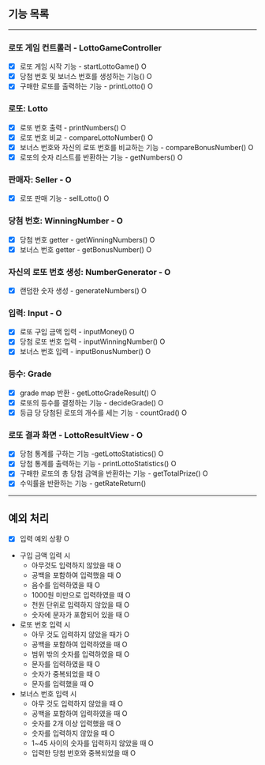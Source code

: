 기능 목록
---
---
### 로또 게임 컨트롤러 - LottoGameController
- [x] 로또 게임 시작 기능 - startLottoGame() O
- [x] 당첨 번호 및 보너스 번호를 생성하는 기능() O
- [x] 구매한 로또를 출력하는 기능 - printLotto() O

### 로또: Lotto
- [x] 로또 번호 출력 - printNumbers() O
- [x] 로또 번호 비교 - compareLottoNumber() O
- [x] 보너스 번호와 자신의 로또 번호를 비교하는 기능 - compareBonusNumber() O
- [x] 로또의 숫자 리스트를 반환하는 기능 - getNumbers() O

### 판매자: Seller - O
- [x] 로또 판매 기능 - sellLotto() O

### 당첨 번호: WinningNumber - O
- [x] 당첨 번호 getter - getWinningNumbers() O
- [x] 보너스 번호 getter - getBonusNumber() O

### 자신의 로또 번호 생성: NumberGenerator - O
- [x] 랜덤한 숫자 생성 - generateNumbers() O

### 입력: Input - O
- [x] 로또 구입 금액 입력 - inputMoney() O
- [x] 당첨 로또 번호 입력 - inputWinningNumber() O
- [x] 보너스 번호 입력 - inputBonusNumber() O

### 등수: Grade
- [x] grade map 반환 - getLottoGradeResult() O
- [x] 로또의 등수를 결정하는 기능 - decideGrade() O
- [x] 등급 당 당첨된 로또의 개수를 세는 기능 - countGrad() O

### 로또 결과 화면 - LottoResultView - O
- [x] 당첨 통계를 구하는 기능 -getLottoStatistics() O
- [x] 당첨 통계를 출력하는 기능 - printLottoStatistics() O
- [x] 구매한 로또의 총 당첨 금액을 반환하는 기능 - getTotalPrize() O
- [x] 수익률을 반환하는 기능 - getRateReturn()
---
## 예외 처리
- [x] 입력 예외 상황 O
- 구입 금액 입력 시 
  - 아무것도 입력하지 않았을 때 O
  - 공백을 포함하여 입력했을 때 O
  - 음수를 입력하였을 때 O
  - 1000원 미만으로 입력하였을 때 O
  - 천원 단위로 입력하지 않았을 때 O
  - 숫자에 문자가 포함되어 있을 때 O
- 로또 번호 입력 시
  - 아무 것도 입력하지 않았을 때가 O
  - 공백을 포함하여 입력하였을 때 O
  - 범위 밖의 숫자를 입력하였을 때 O
  - 문자를 입력하였을 때 O
  - 숫자가 중복되었을 때 O
  - 문자를 입력했을 때 O
- 보너스 번호 입력 시
  - 아무 것도 입력하지 않았을 때 O
  - 공백을 포함하여 입력하였을 때 O
  - 숫자를 2개 이상 입력했을 때 O
  - 숫자를 입력하지 않았을 때 O
  - 1~45 사이의 숫자를 입력하지 않았을 때 O
  - 입력한 당첨 번호와 중복되었을 때 O